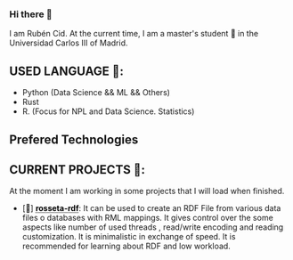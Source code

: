 ### Hi there 👋

I am Rubén Cid. At the current time, I am a master's student 🌱 in the Universidad Carlos III of Madrid.

## USED LANGUAGE 💬:

  - Python (Data Science && ML && Others)
  - Rust
  - R. (Focus for NPL and Data Science. Statistics)

## Prefered Technologies 
## CURRENT PROJECTS  🔭:
  At the moment I am working in some projects that I will load when finished. 
  
  - [🐛] <a href="https://github.com/RubenCid35/rossete-rdf" style="color: black; text-decoration-style: dotted;">**rosseta-rdf**</a>: It can be used to create an RDF File from various data files o databases with RML mappings. It gives control over the some aspects like number of used threads , read/write encoding and reading customization.  It is minimalistic in exchange of speed. It is recommended for learning about RDF and low workload.
